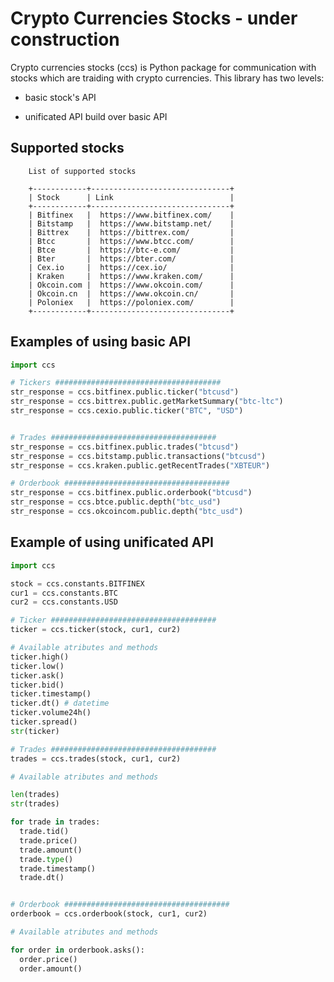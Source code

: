 # Crypto Currencies Stocks  - under construction

Crypto currencies stocks (ccs) is Python package for communication with stocks which are traiding with crypto currencies. This library has two levels:

* basic stock's API

* unificated API build over basic API

Supported stocks
----------------
        
        List of supported stocks
        
        +------------+-------------------------------+
        | Stock      | Link                          |
        +------------+-------------------------------+
        | Bitfinex   |  https://www.bitfinex.com/    |
        | Bitstamp   |  https://www.bitstamp.net/    |
        | Bittrex    |  https://bittrex.com/         |
        | Btcc       |  https://www.btcc.com/        |
        | Btce       |  https://btc-e.com/           |
        | Bter       |  https://bter.com/            |
        | Cex.io     |  https://cex.io/              |
        | Kraken     |  https://www.kraken.com/      |
        | Okcoin.com |  https://www.okcoin.com/      |
        | Okcoin.cn  |  https://www.okcoin.cn/       |
        | Poloniex   |  https://poloniex.com/        |
        +------------+-------------------------------+
        

Examples of using basic API
---------------------------
```python
import ccs

# Tickers #####################################
str_response = ccs.bitfinex.public.ticker("btcusd")
str_response = ccs.bittrex.public.getMarketSummary("btc-ltc")
str_response = ccs.cexio.public.ticker("BTC", "USD")


# Trades #####################################
str_response = ccs.bitfinex.public.trades("btcusd")
str_response = ccs.bitstamp.public.transactions("btcusd")
str_response = ccs.kraken.public.getRecentTrades("XBTEUR")

# Orderbook #####################################
str_response = ccs.bitfinex.public.orderbook("btcusd")
str_response = ccs.btce.public.depth("btc_usd")
str_response = ccs.okcoincom.public.depth("btc_usd")
```
Example of using unificated API
-------------------------------
```python
import ccs

stock = ccs.constants.BITFINEX
cur1 = ccs.constants.BTC
cur2 = ccs.constants.USD

# Ticker #####################################
ticker = ccs.ticker(stock, cur1, cur2)

# Available atributes and methods
ticker.high()
ticker.low()
ticker.ask()
ticker.bid()
ticker.timestamp()
ticker.dt() # datetime
ticker.volume24h()
ticker.spread()
str(ticker)

# Trades #####################################
trades = ccs.trades(stock, cur1, cur2)

# Available atributes and methods

len(trades)
str(trades)

for trade in trades:
  trade.tid()
  trade.price()
  trade.amount()
  trade.type()
  trade.timestamp()
  trade.dt()


# Orderbook #####################################
orderbook = ccs.orderbook(stock, cur1, cur2)

# Available atributes and methods

for order in orderbook.asks():
  order.price()
  order.amount()

```

